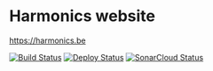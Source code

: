 # Harmonics website

<https://harmonics.be>

[![Build Status][circle-image]][circle-url] [![Deploy Status][netlify-image]][netlify-url] [![SonarCloud Status][sonarcloud-image]][sonarcloud-url]

[circle-url]: https://circleci.com/gh/vernaillen/harmonics-website
[circle-image]: https://img.shields.io/circleci/project/github/vernaillen/harmonics-website/master.svg?style=for-the-badge&logo=circleci

[netlify-url]: https://app.netlify.com/sites/harmonics-website/deploys
[netlify-image]: https://img.shields.io/netlify/974a1728-79bf-443a-b200-86be540e72c8?style=for-the-badge&logo=netlify

[sonarcloud-url]: https://sonarcloud.io/project/overview?id=harmonics-website
[sonarcloud-image]: https://img.shields.io/sonar/quality_gate/harmonics-website/master?server=https%3A%2F%2Fsonarcloud.io&style=for-the-badge&logo=sonar
